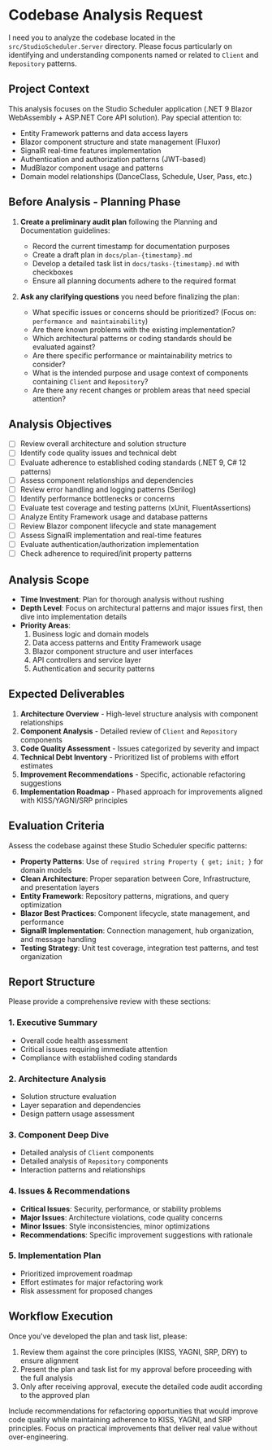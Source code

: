 # Codebase Analysis Request

I need you to analyze the codebase located in the `src/StudioScheduler.Server` directory. Please focus particularly on identifying and understanding components named or related to `Client` and `Repository` patterns.

## Project Context
This analysis focuses on the Studio Scheduler application (.NET 9 Blazor WebAssembly + ASP.NET Core API solution).
Pay special attention to:
- Entity Framework patterns and data access layers
- Blazor component structure and state management (Fluxor)
- SignalR real-time features implementation
- Authentication and authorization patterns (JWT-based)
- MudBlazor component usage and patterns
- Domain model relationships (DanceClass, Schedule, User, Pass, etc.)

## Before Analysis - Planning Phase

1. **Create a preliminary audit plan** following the Planning and Documentation guidelines:
   - Record the current timestamp for documentation purposes
   - Create a draft plan in `docs/plan-{timestamp}.md`
   - Develop a detailed task list in `docs/tasks-{timestamp}.md` with checkboxes
   - Ensure all planning documents adhere to the required format

2. **Ask any clarifying questions** you need before finalizing the plan:
   - What specific issues or concerns should be prioritized? (Focus on: `performance and maintainability`)
   - Are there known problems with the existing implementation?
   - Which architectural patterns or coding standards should be evaluated against?
   - Are there specific performance or maintainability metrics to consider?
   - What is the intended purpose and usage context of components containing `Client` and `Repository`?
   - Are there any recent changes or problem areas that need special attention?

## Analysis Objectives
- [ ] Review overall architecture and solution structure
- [ ] Identify code quality issues and technical debt
- [ ] Evaluate adherence to established coding standards (.NET 9, C# 12 patterns)
- [ ] Assess component relationships and dependencies
- [ ] Review error handling and logging patterns (Serilog)
- [ ] Identify performance bottlenecks or concerns
- [ ] Evaluate test coverage and testing patterns (xUnit, FluentAssertions)
- [ ] Analyze Entity Framework usage and database patterns
- [ ] Review Blazor component lifecycle and state management
- [ ] Assess SignalR implementation and real-time features
- [ ] Evaluate authentication/authorization implementation
- [ ] Check adherence to required/init property patterns

## Analysis Scope
- **Time Investment**: Plan for thorough analysis without rushing
- **Depth Level**: Focus on architectural patterns and major issues first, then dive into implementation details
- **Priority Areas**: 
  1. Business logic and domain models
  2. Data access patterns and Entity Framework usage
  3. Blazor component structure and user interfaces
  4. API controllers and service layer
  5. Authentication and security patterns

## Expected Deliverables
1. **Architecture Overview** - High-level structure analysis with component relationships
2. **Component Analysis** - Detailed review of `Client` and `Repository` components
3. **Code Quality Assessment** - Issues categorized by severity and impact
4. **Technical Debt Inventory** - Prioritized list of problems with effort estimates
5. **Improvement Recommendations** - Specific, actionable refactoring suggestions
6. **Implementation Roadmap** - Phased approach for improvements aligned with KISS/YAGNI/SRP principles

## Evaluation Criteria
Assess the codebase against these Studio Scheduler specific patterns:
- **Property Patterns**: Use of `required string Property { get; init; }` for domain models
- **Clean Architecture**: Proper separation between Core, Infrastructure, and presentation layers
- **Entity Framework**: Repository patterns, migrations, and query optimization
- **Blazor Best Practices**: Component lifecycle, state management, and performance
- **SignalR Implementation**: Connection management, hub organization, and message handling
- **Testing Strategy**: Unit test coverage, integration test patterns, and test organization

## Report Structure
Please provide a comprehensive review with these sections:

### 1. Executive Summary
- Overall code health assessment
- Critical issues requiring immediate attention
- Compliance with established coding standards

### 2. Architecture Analysis
- Solution structure evaluation
- Layer separation and dependencies
- Design pattern usage assessment

### 3. Component Deep Dive
- Detailed analysis of `Client` components
- Detailed analysis of `Repository` components
- Interaction patterns and relationships

### 4. Issues & Recommendations
- **Critical Issues**: Security, performance, or stability problems
- **Major Issues**: Architecture violations, code quality concerns
- **Minor Issues**: Style inconsistencies, minor optimizations
- **Recommendations**: Specific improvement suggestions with rationale

### 5. Implementation Plan
- Prioritized improvement roadmap
- Effort estimates for major refactoring work
- Risk assessment for proposed changes

## Workflow Execution
Once you've developed the plan and task list, please:
1. Review them against the core principles (KISS, YAGNI, SRP, DRY) to ensure alignment
2. Present the plan and task list for my approval before proceeding with the full analysis
3. Only after receiving approval, execute the detailed code audit according to the approved plan

Include recommendations for refactoring opportunities that would improve code quality while maintaining adherence to KISS, YAGNI, and SRP principles. Focus on practical improvements that deliver real value without over-engineering.